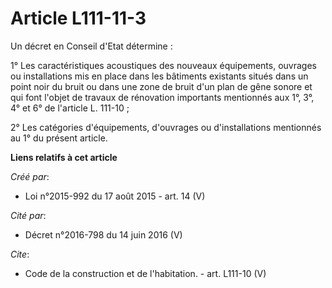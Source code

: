 # Article L111-11-3

Un décret en Conseil d'Etat détermine :

1° Les caractéristiques acoustiques des nouveaux équipements, ouvrages ou installations mis en place dans les bâtiments
existants situés dans un point noir du bruit ou dans une zone de bruit d'un plan de gêne sonore et qui font l'objet de
travaux de rénovation importants mentionnés aux 1°, 3°, 4° et 6° de l'article L. 111-10 ;

2° Les catégories d'équipements, d'ouvrages ou d'installations mentionnés au 1° du présent article.

**Liens relatifs à cet article**

_Créé par_:

  - Loi n°2015-992 du 17 août 2015 - art. 14 (V)

_Cité par_:

  - Décret n°2016-798 du 14 juin 2016 (V)

_Cite_:

  - Code de la construction et de l'habitation. - art. L111-10 (V)
